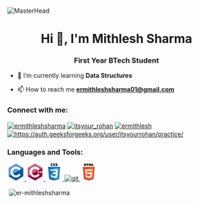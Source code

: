 ![MasterHead](https://media-private.canva.com/Hd8Cw/MAE-K5Hd8Cw/1/s2.png?X-Amz-Algorithm=AWS4-HMAC-SHA256&X-Amz-Credential=AKIAJWF6QO3UH4PAAJ6Q%2F20220417%2Fus-east-1%2Fs3%2Faws4_request&X-Amz-Date=20220417T115435Z&X-Amz-Expires=44439&X-Amz-Signature=ea89230aa9bdabbf6a42b464a1dbd4a493d04874a36be4c39a1745a035685eb1&X-Amz-SignedHeaders=host&response-expires=Mon%2C%2018%20Apr%202022%2000%3A15%3A14%20GMT)
<h1 align="center">Hi 👋, I'm Mithlesh Sharma</h1>
<h3 align="center">First Year BTech Student</h3>

- 🌱 I’m currently learning **Data Structures**

- 📫 How to reach me **ermithleshsharma01@gmail.com**

<h3 align="left">Connect with me:</h3>
<p align="left">
<a href="https://linkedin.com/in/ermithleshsharma" target="blank"><img align="center" src="https://raw.githubusercontent.com/rahuldkjain/github-profile-readme-generator/master/src/images/icons/Social/linked-in-alt.svg" alt="ermithleshsharma" height="30" width="40" /></a>
<a href="https://www.hackerrank.com/itsyour_rohan" target="blank"><img align="center" src="https://raw.githubusercontent.com/rahuldkjain/github-profile-readme-generator/master/src/images/icons/Social/hackerrank.svg" alt="itsyour_rohan" height="30" width="40" /></a>
<a href="https://www.leetcode.com/ermithlesh" target="blank"><img align="center" src="https://raw.githubusercontent.com/rahuldkjain/github-profile-readme-generator/master/src/images/icons/Social/leet-code.svg" alt="ermithlesh" height="30" width="40" /></a>
<a href="https://auth.geeksforgeeks.org/user/https://auth.geeksforgeeks.org/user/itsyourrohan/practice/" target="blank"><img align="center" src="https://raw.githubusercontent.com/rahuldkjain/github-profile-readme-generator/master/src/images/icons/Social/geeks-for-geeks.svg" alt="https://auth.geeksforgeeks.org/user/itsyourrohan/practice/" height="30" width="40" /></a>
</p>

<h3 align="left">Languages and Tools:</h3>
<p align="left"> <a href="https://www.cprogramming.com/" target="_blank" rel="noreferrer"> <img src="https://raw.githubusercontent.com/devicons/devicon/master/icons/c/c-original.svg" alt="c" width="40" height="40"/> </a> <a href="https://www.w3schools.com/cpp/" target="_blank" rel="noreferrer"> <img src="https://raw.githubusercontent.com/devicons/devicon/master/icons/cplusplus/cplusplus-original.svg" alt="cplusplus" width="40" height="40"/> </a> <a href="https://www.w3schools.com/css/" target="_blank" rel="noreferrer"> <img src="https://raw.githubusercontent.com/devicons/devicon/master/icons/css3/css3-original-wordmark.svg" alt="css3" width="40" height="40"/> </a> <a href="https://git-scm.com/" target="_blank" rel="noreferrer"> <img src="https://www.vectorlogo.zone/logos/git-scm/git-scm-icon.svg" alt="git" width="40" height="40"/> </a> <a href="https://www.w3.org/html/" target="_blank" rel="noreferrer"> <img src="https://raw.githubusercontent.com/devicons/devicon/master/icons/html5/html5-original-wordmark.svg" alt="html5" width="40" height="40"/> </a> </p>

<p>&nbsp;<img align="center" src="https://github-readme-stats.vercel.app/api?username=er-mithleshsharma&show_icons=true&locale=en" alt="er-mithleshsharma" /></p>
